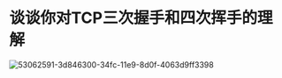 # 谈谈你对TCP三次握手和四次挥手的理解

![53062591-3d846300-34fc-11e9-8d0f-4063d9ff3398](https://gitee.com/qdzhou/img-upload/raw/master/images/202112202245657.png)